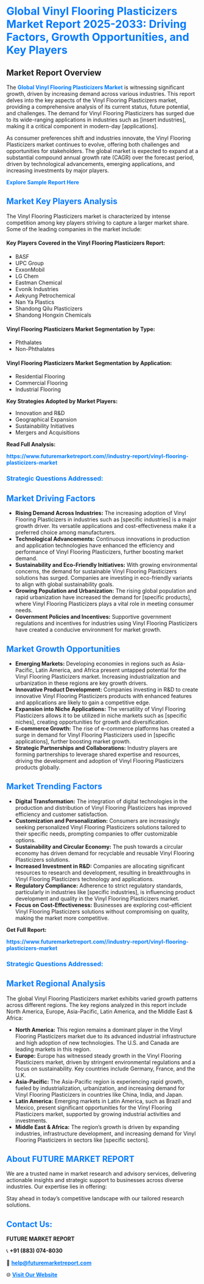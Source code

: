 <h1 style="color: #007BFF;">Global Vinyl Flooring Plasticizers Market Report 2025-2033: Driving Factors, Growth Opportunities, and Key Players</h1>

<section id="overview">
<h2>Market Report Overview</h2>
<p>The <a href="https://www.futuremarketreport.com//industry-report/vinyl-flooring-plasticizers-market" style="color: #007BFF; text-decoration: none;"><strong>Global Vinyl Flooring Plasticizers Market</strong></a> is witnessing significant growth, driven by increasing demand across various industries. This report delves into the key aspects of the Vinyl Flooring Plasticizers market, providing a comprehensive analysis of its current status, future potential, and challenges. The demand for Vinyl Flooring Plasticizers has surged due to its wide-ranging applications in industries such as [insert industries], making it a critical component in modern-day [applications].</p>
<p>As consumer preferences shift and industries innovate, the Vinyl Flooring Plasticizers market continues to evolve, offering both challenges and opportunities for stakeholders. The global market is expected to expand at a substantial compound annual growth rate (CAGR) over the forecast period, driven by technological advancements, emerging applications, and increasing investments by major players.</p>
</section>

<section id="overview">
<p><a href="https://www.futuremarketreport.com//request-sample/reportId=92278" style="color: #007BFF; text-decoration: none;"><strong>Explore Sample Report Here</strong></a></p>
</section>

<section id="key-players">
<h2 style="color: #007BFF;">Market Key Players Analysis</h2>
<p>The Vinyl Flooring Plasticizers market is characterized by intense competition among key players striving to capture a larger market share. Some of the leading companies in the market include:</p>
<h4>Key Players Covered in the Vinyl Flooring Plasticizers Report:</h4>
<ul><li>BASF</li><li>UPC Group</li><li>ExxonMobil</li><li>LG Chem</li><li>Eastman Chemical</li><li>Evonik Industries</li><li>Aekyung Petrochemical</li><li>Nan Ya Plastics</li><li>Shandong Qilu Plasticizers</li><li>Shandong Hongxin Chemicals</li></ul>
<h4>Vinyl Flooring Plasticizers Market Segmentation by Type:</h4>
<ul><li>Phthalates</li><li>Non-Phthalates</li></ul>

<h4>Vinyl Flooring Plasticizers Market Segmentation by Application:</h4>
<ul><li>Residential Flooring</li><li>Commercial Flooring</li><li>Industrial Flooring</li></ul>
<p><strong>Key Strategies Adopted by Market Players:</strong></p>
<ul>
<li>Innovation and R&D</li>
<li>Geographical Expansion</li>
<li>Sustainability Initiatives</li>
<li>Mergers and Acquisitions</li>
</ul>
</section>

<section>
<p><strong>Read Full Analysis: </strong></p><a href="https://www.futuremarketreport.com//industry-report/vinyl-flooring-plasticizers-market" style="color: #007BFF; text-decoration: none;"><strong>https://www.futuremarketreport.com//industry-report/vinyl-flooring-plasticizers-market</strong></a>
<h3 style="color: #007BFF;">Strategic Questions Addressed:</h3>
</section>

<section id="driving-factors">
<h2 style="color: #007BFF;">Market Driving Factors</h2>
<ul>
<li><strong>Rising Demand Across Industries:</strong> The increasing adoption of Vinyl Flooring Plasticizers in industries such as [specific industries] is a major growth driver. Its versatile applications and cost-effectiveness make it a preferred choice among manufacturers.</li>
<li><strong>Technological Advancements:</strong> Continuous innovations in production and application technologies have enhanced the efficiency and performance of Vinyl Flooring Plasticizers, further boosting market demand.</li>
<li><strong>Sustainability and Eco-Friendly Initiatives:</strong> With growing environmental concerns, the demand for sustainable Vinyl Flooring Plasticizers solutions has surged. Companies are investing in eco-friendly variants to align with global sustainability goals.</li>
<li><strong>Growing Population and Urbanization:</strong> The rising global population and rapid urbanization have increased the demand for [specific products], where Vinyl Flooring Plasticizers plays a vital role in meeting consumer needs.</li>
<li><strong>Government Policies and Incentives:</strong> Supportive government regulations and incentives for industries using Vinyl Flooring Plasticizers have created a conducive environment for market growth.</li>
</ul>
</section>

<section id="growth-opportunities">
<h2 style="color: #007BFF;">Market Growth Opportunities</h2>
<ul>
<li><strong>Emerging Markets:</strong> Developing economies in regions such as Asia-Pacific, Latin America, and Africa present untapped potential for the Vinyl Flooring Plasticizers market. Increasing industrialization and urbanization in these regions are key growth drivers.</li>
<li><strong>Innovative Product Development:</strong> Companies investing in R&D to create innovative Vinyl Flooring Plasticizers products with enhanced features and applications are likely to gain a competitive edge.</li>
<li><strong>Expansion into Niche Applications:</strong> The versatility of Vinyl Flooring Plasticizers allows it to be utilized in niche markets such as [specific niches], creating opportunities for growth and diversification.</li>
<li><strong>E-commerce Growth:</strong> The rise of e-commerce platforms has created a surge in demand for Vinyl Flooring Plasticizers used in [specific applications], further boosting market growth.</li>
<li><strong>Strategic Partnerships and Collaborations:</strong> Industry players are forming partnerships to leverage shared expertise and resources, driving the development and adoption of Vinyl Flooring Plasticizers products globally.</li>
</ul>
</section>

<section id="trending-factors">
<h2 style="color: #007BFF;">Market Trending Factors</h2>
<ul>
<li><strong>Digital Transformation:</strong> The integration of digital technologies in the production and distribution of Vinyl Flooring Plasticizers has improved efficiency and customer satisfaction.</li>
<li><strong>Customization and Personalization:</strong> Consumers are increasingly seeking personalized Vinyl Flooring Plasticizers solutions tailored to their specific needs, prompting companies to offer customizable options.</li>
<li><strong>Sustainability and Circular Economy:</strong> The push towards a circular economy has driven demand for recyclable and reusable Vinyl Flooring Plasticizers solutions.</li>
<li><strong>Increased Investment in R&D:</strong> Companies are allocating significant resources to research and development, resulting in breakthroughs in Vinyl Flooring Plasticizers technology and applications.</li>
<li><strong>Regulatory Compliance:</strong> Adherence to strict regulatory standards, particularly in industries like [specific industries], is influencing product development and quality in the Vinyl Flooring Plasticizers market.</li>
<li><strong>Focus on Cost-Effectiveness:</strong> Businesses are exploring cost-efficient Vinyl Flooring Plasticizers solutions without compromising on quality, making the market more competitive.</li>
</ul>
</section>

<section>
<p><strong>Get Full Report: </strong></p><a href="https://www.futuremarketreport.com//industry-report/vinyl-flooring-plasticizers-market" style="color: #007BFF; text-decoration: none;"><strong>https://www.futuremarketreport.com//industry-report/vinyl-flooring-plasticizers-market</strong></a>
<h3 style="color: #007BFF;">Strategic Questions Addressed:</h3>
</section>


<section id="regional-analysis">
<h2 style="color: #007BFF;">Market Regional Analysis</h2>
<p>The global Vinyl Flooring Plasticizers market exhibits varied growth patterns across different regions. The key regions analyzed in this report include North America, Europe, Asia-Pacific, Latin America, and the Middle East & Africa:</p>
<ul>
<li><strong>North America:</strong> This region remains a dominant player in the Vinyl Flooring Plasticizers market due to its advanced industrial infrastructure and high adoption of new technologies. The U.S. and Canada are leading markets in this region.</li>
<li><strong>Europe:</strong> Europe has witnessed steady growth in the Vinyl Flooring Plasticizers market, driven by stringent environmental regulations and a focus on sustainability. Key countries include Germany, France, and the U.K.</li>
<li><strong>Asia-Pacific:</strong> The Asia-Pacific region is experiencing rapid growth, fueled by industrialization, urbanization, and increasing demand for Vinyl Flooring Plasticizers in countries like China, India, and Japan.</li>
<li><strong>Latin America:</strong> Emerging markets in Latin America, such as Brazil and Mexico, present significant opportunities for the Vinyl Flooring Plasticizers market, supported by growing industrial activities and investments.</li>
<li><strong>Middle East & Africa:</strong> The region’s growth is driven by expanding industries, infrastructure development, and increasing demand for Vinyl Flooring Plasticizers in sectors like [specific sectors].</li>
</ul>
</section>

<footer>
<h2 style="color: #007BFF;">About FUTURE MARKET REPORT</h2>
<p>We are a trusted name in market research and advisory services, delivering actionable insights and strategic support to businesses across diverse industries. Our expertise lies in offering:</p>

<p>Stay ahead in today’s competitive landscape with our tailored research solutions.</p>

<h2 style="color: #007BFF;">Contact Us:</h2>
<p><strong>FUTURE MARKET REPORT</strong></p>
<p>📞 <strong>+91 (883) 074-8030</strong></p>
<p>📧 <strong><a href="mailto:help@futuremarketreport.com" style="color: #007BFF;">help@futuremarketreport.com</a></strong></p>
<p>🌐 <strong><a href="https://www.futuremarketreport.com/" style="color: #007BFF;">Visit Our Website</a></strong></p>
</footer>